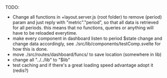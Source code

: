 TODO:
- Change all functions in +layout.server.js (root folder) to remove (period) param and just reply with "metric"."period", so that all data is retrieved for all periods. this means that no functions, queries or anything will have to be reloaded everytime.
- make every component in dashboard listen to period $state change and change data accordingly, see ./src/lib/components/testComp.svelte for how this is done.
- move ./src/routes/dashboard/funcs/ to save location (somewhere in lib)
- change all "../../lib" to "$lib"
- test caching and if there's a great loading speed advantage adopt it (redis?)
